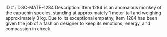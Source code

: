 ID # : DSC-MATE-1284
Description: Item 1284 is an anomalous monkey of the capuchin species, standing at approximately 1 meter tall and weighing approximately 3 kg. Due to its exceptional empathy, Item 1284 has been given the job of a fashion designer to keep its emotions, energy, and compassion in check.